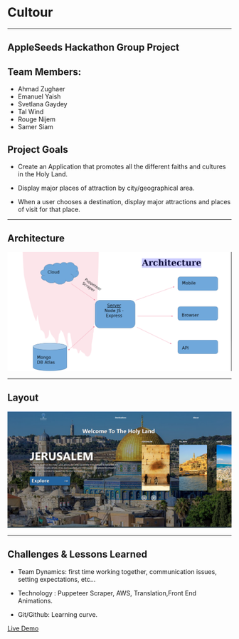# Cultour 
----------------------
## AppleSeeds Hackathon Group Project 

## Team Members: 
* Ahmad Zughaer 
* Emanuel Yaish
* Svetlana Gaydey
* Tal Wind
* Rouge Nijem
* Samer Siam

## Project Goals 
* Create an Application that promotes all the different faiths and cultures in the Holy Land.
  
* Display major places of attraction by city/geographical area. 

* When a user chooses a destination, display major attractions and places of visit for that place.
_______________________
## Architecture 

![img1](client/src/View/assets/images/architecture.PNG)

____________________
## Layout 
![img1](client/src/View/assets/images/image.png)

_____________________
## Challenges & Lessons Learned

* Team Dynamics: first time working together, communication issues, setting expectations, etc… 

* Technology : Puppeteer Scraper, AWS, Translation,Front End Animations.

* Git/Github: Learning curve. 


[Live Demo](https://cultour-app.herokuapp.com/
)
